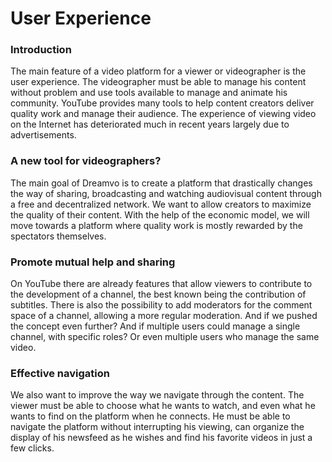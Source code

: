 # User Experience

### Introduction

The main feature of a video platform for a viewer or videographer is the user experience. The videographer must be able to manage his content without problem and use tools available to manage and animate his community. YouTube provides many tools to help content creators deliver quality work and manage their audience. The experience of viewing video on the Internet has deteriorated much in recent years largely due to advertisements.

### A new tool for videographers?

The main goal of Dreamvo is to create a platform that drastically changes the way of sharing, broadcasting and watching audiovisual content through a free and decentralized network. We want to allow creators to maximize the quality of their content. With the help of the economic model, we will move towards a platform where quality work is mostly rewarded by the spectators themselves.

### Promote mutual help and sharing

On YouTube there are already features that allow viewers to contribute to the development of a channel, the best known being the contribution of subtitles. There is also the possibility to add moderators for the comment space of a channel, allowing a more regular moderation. And if we pushed the concept even further? And if multiple users could manage a single channel, with specific roles? Or even multiple users who manage the same video.

### Effective navigation

We also want to improve the way we navigate through the content. The viewer must be able to choose what he wants to watch, and even what he wants to find on the platform when he connects. He must be able to navigate the platform without interrupting his viewing, can organize the display of his newsfeed as he wishes and find his favorite videos in just a few clicks.
